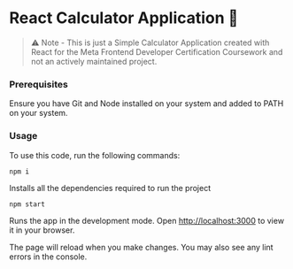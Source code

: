 # React Calculator Application 🧮

> ⚠️ Note - This is just a Simple Calculator Application created with React for the Meta Frontend Developer Certification Coursework and not an actively maintained project. 


### Prerequisites 

Ensure you have Git and Node installed on your system and added to PATH on your system.

### Usage

To use this code, run the following commands:

```
npm i
```

Installs all the dependencies required to run the project 

```
npm start
```

Runs the app in the development mode.
Open [http://localhost:3000](http://localhost:3000) to view it in your browser.

The page will reload when you make changes.
You may also see any lint errors in the console.


